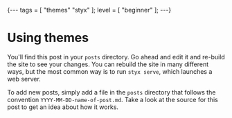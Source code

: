 {---
  tags = [ "themes" "styx" ];
  level = [ "beginner" ];
---}

# Using themes

You'll find this post in your `posts` directory. Go ahead and edit it and re-build the site to see your changes. You can rebuild the site in many different ways, but the most common way is to run `styx serve`, which launches a web server.

To add new posts, simply add a file in the `posts` directory that follows the convention `YYYY-MM-DD-name-of-post.md`. Take a look at the source for this post to get an idea about how it works.

